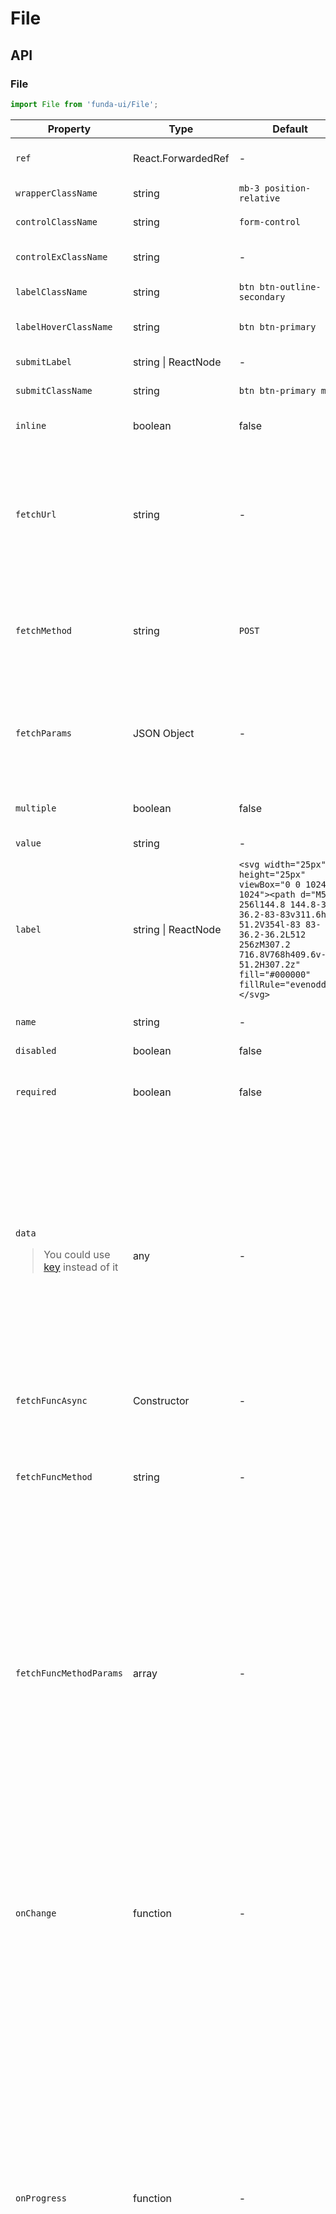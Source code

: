 # File


## API

### File
```js
import File from 'funda-ui/File';
```
| Property | Type | Default | Description | Required |
| --- | --- | --- | --- | --- |
| `ref` | React.ForwardedRef | - | It is the return element of this component.  | - |
| `wrapperClassName` | string | `mb-3 position-relative` | The class name of the control wrapper. | - |
| `controlClassName` | string | `form-control` | The class name of the control. | - |
| `controlExClassName` | string | - | The extended class name of `controlClassName`. | - |
| `labelClassName` | string | `btn btn-outline-secondary` | The class name of the label. | - |
| `labelHoverClassName` | string | `btn btn-primary` | The class name of the select button on hover. | - |
| `submitLabel` | string \| ReactNode | - | Specifies a label for submit button | - |
| `submitClassName` | string | `btn btn-primary mt-2` | The class name of the submit button. | - |
| `inline` | boolean | false | If true the group are on the same horizontal row. | - |
| `fetchUrl` | string | - | If the URL exists, it is passed using the default fetch method ([Fetch API](https://developer.mozilla.org/en-US/docs/Web/API/Fetch_API/Using_Fetch)). <blockquote>If it does not exist, the file content is read by [ReadableStream](https://developer.mozilla.org/en-US/docs/Web/API/ReadableStream)</blockquote> | - |
| `fetchMethod` | string | `POST` | The request's method (GET, POST, etc.) <blockquote>Valid when the `fetchUrl` attribute is not empty</blockquote>| - |
| `fetchParams` | JSON Object | - | Set of query parameters in the request <blockquote>Valid when the `fetchUrl` attribute is not empty</blockquote> | - |
| `multiple` | boolean | false | A file upload field that accepts multiple values | - |
| `value` | string | - | Set a default value for this control | - |
| `label` | string \| ReactNode | `<svg width="25px" height="25px" viewBox="0 0 1024 1024"><path d="M512 256l144.8 144.8-36.2 36.2-83-83v311.6h-51.2V354l-83 83-36.2-36.2L512 256zM307.2 716.8V768h409.6v-51.2H307.2z" fill="#000000" fillRule="evenodd"/></svg>` | It is used to specify a label for an element of a form. | - |
| `name` | string | - | Name is not deprecated when used with form fields. | - |
| `disabled` | boolean | false | Whether it is disabled | - |
| `required` | boolean | false | When present, it specifies that a field must be filled out before submitting the form. | - |
| `data`  <blockquote>You could use [key](https://react.dev/learn/rendering-lists#why-does-react-need-keys) instead of it</blockquote>  | any  | - | Incoming data, you can set the third parameter of `onComplete`. <blockquote>Changes in the `data` value will cause the component to re-render. It will be used when the value or content does not change when switching routes and needs to re-render the component or get the request.</blockquote> | - |
| `fetchFuncAsync` | Constructor | - | A method as a string from the constructor.  | - |
| `fetchFuncMethod` | string  | - | When the property is *true*, every time the select changes, a data request will be triggered. <br /><blockquote>The methord must be a Promise Object.</blockquote> | - |
| `fetchFuncMethodParams` | array  | - | The parameter passed by the method, it is an array. <br />Note: the first element is a query string, the second element is the number of queried data (usually a number), and then you can increase the third, or fourth, and more parameters. <br />Such as `['',0]`, `['',99,'string 1','string 2']` <br /><blockquote>There should be at least one parameter which is the query string.</blockquote> | - |
| `onChange` | function  | - | Call a function when the value of an HTML element is changed. It returns three callback values. <br /> <ol><li>The first is the file input (**HTML Element**)</li><li>The second parameter is submit button (**HTML Element**)</li><li> The third is current value (**[An object of FileList](https://developer.mozilla.org/en-US/docs/Web/API/FileList)**)</li></ol> | - |
| `onProgress` | function  | - | Call a function when upload is in progress. It returns three callback values. <br /> <ol><li>The first is (**[An object of FileList](https://developer.mozilla.org/en-US/docs/Web/API/FileList)**)</li><li>The second is the file input (**HTML Element**)</li><li>The last parameter is submit button (**HTML Element**)</li></ol> <blockquote>You can intercept requests or responses before they are handled by then or catch. This function could set a return value (**Boolean**). If "false", the request will be intercepted.</blockquote> | - |
| `onComplete` | function  | - | Call a function when the modal is submitted. It returns four callback values. <br /> <ol><li>The one is the file input (**HTML Element**)</li><li>The second parameter is submit button (**HTML Element**)</li><li>The third parameter is the callback from backend (**JSON Object Literals**)</li><li>The last is incoming data from attribute `data`. (**Any**)</li></ol> | - |



It accepts all props which this control support. Such as `style`, `data-*`, `tabIndex`, `id`, and so on.

## Examples

### Use the default [fetch](https://developer.mozilla.org/en-US/docs/Web/API/Fetch_API) method

```js
import React from "react";
import File from 'funda-ui/File';


export default () => {

    function handleChange(input: HTMLInputElement, submitEl: HTMLElement, value: any) {
        console.log(input, submitEl, value);
    }

    function handleComplete(input: HTMLInputElement, submitEl: HTMLElement, value: any) {
       console.log(input, value);
    }

    function handleProgress(files: any[], input: HTMLInputElement, submitEl: HTMLElement) {
        console.log(files);
    }

    return (
        <>
            <File 
                fetchUrl="http://api"
                fetchMethod="POST"
                fetchParams={{
                    Authorization: `Bearer xxxx-xxxx-xxxx-xxxx`,
                }}
                label="Select file" 
                labelClassName="btn btn-outline-secondary"       
                labelHoverClassName="btn btn-primary"
                submitLabel="Upload" 
                submitClassName="btn btn-primary mt-2"
                onChange={handleChange}
                onComplete={handleComplete}
                onProgress={handleProgress}
            />

        </>
    );
}
```

## No spacing

```js
import React from "react";
import File from 'funda-ui/File';

export default () => {


    return (
        <>

            <File
                ...
                wrapperClassName="position-relative"
                ...
            />

             <File
                ...
                wrapperClassName=""
                ...
            />

        </>
    );
}
```



## Upload controls and buttons are on the same line

Use the `inline` attribute.


```js
import React from "react";
import File from 'funda-ui/File';

export default () => {
    return (
        <>
            <File 
                fetchUrl="http://api"
                fetchMethod="POST"
                fetchParams={{
                    Authorization: `Bearer xxxx-xxxx-xxxx-xxxx`,
                }}
                label="Select file" 
                labelClassName="btn btn-sm btn-outline-secondary px-0 border-0 text-primary"
                labelHoverClassName="btn btn-sm btn-outline-secondary px-0 border-0 text-primary"
                submitLabel="Upload" 
                submitClassName="btn btn-sm btn-primary"
                inline
            />

        </>
    );
}
```



## Use a custom API interface:



```js
import React from "react";
import File from 'funda-ui/File';


class UploadService {
    
    // `upto()` must be a Promise Object
    async upto(searchStr = '', limit = 0, otherParam = '') {

        console.log('searchStr: ', searchStr);
        console.log("limit: ", limit);
        console.log("otherParam (file data with stream): ", otherParam);

        // processing stream type via php/java/go/...
        // ...
        
        return {
            code: 0,
            message: 'OK',
            data: 'upload successfully'
        };
    }

}


export default () => {

    function handleChange(input: HTMLInputElement, submitEl: HTMLElement, value: any) {
        console.log(input, submitEl, value);
    }

    function handleComplete(input: HTMLInputElement, submitEl: HTMLElement, value: any) {
       console.log(input, value);
    }

    function handleProgress(files: any[], input: HTMLInputElement, submitEl: HTMLElement) {
        console.log(files);
    }


    return (
        <>
            <File 
                fetchFuncAsync={new UploadService}
                fetchFuncMethod="upto"
                fetchFuncMethodParams={['',0]}
                label="Select file" 
                labelClassName="btn btn-outline-secondary"       
                labelHoverClassName="btn btn-primary"
                submitLabel="Upload" 
                submitClassName="btn btn-primary mt-2"
                onChange={handleChange}
                onComplete={handleComplete}
                onProgress={handleProgress}
            />

        </>
    );
}
```





## Access streams of data with this component


```js
import React, { useState } from "react";
import File from 'funda-ui/File';


export default () => {

    const [filesData, setFilesData] = useState<any[]>([]);

    const getExt = (filename: string) => {
        const ext = /^.+\.([^.]+)$/.exec(filename);
        return ext == null ? "" : ext[1];
    };



    /**
     * base64 to ArrayBuffer
     * @param {String} data 
     * @returns {ArrayBuffer}
     */
    /*
    @returns:

    ArrayBuffer(522240)

        byteLength: 522240
        detached: false
        maxByteLength: 522240
        resizable: false
        [[Prototype]]: ArrayBuffer
        [[Int8Array]]: Int8Array(522240)
        [[Uint8Array]]: Uint8Array(522240)
        [[Int16Array]]: Int16Array(261120)
        [[Int32Array]]: Int32Array(130560)
        [[ArrayBufferByteLength]]: 522240
        [[ArrayBufferData]]: 673
    */
    function base64ToArrayBuffer(data) {

        let res = data;
        if (data.indexOf('base64,') >= 0) {
            res = data.split('base64,')[1];
        }

        //
        const binaryString = atob(res);
        const bytes = new Uint8Array(binaryString.length);
        for (let i = 0; i < binaryString.length; i++) {
            bytes[i] = binaryString.charCodeAt(i);
        }
        return bytes.buffer;
    }

    /**
     * ArrayBuffer to Uint8Array
     * @param {ArrayBuffer} data 
     * @returns {Uint8Array}
     */
    /*
    @returns:

    Uint8Array(522240) [208, 207, 17, 224, 161, 177, 26, 225, 0, 0, ......]
    */
    function arrayBufferToUint8Array(data) {
        const bytes = new Uint8Array(data);
        return bytes;
    }




    function handleChange(input: HTMLInputElement, submitEl: HTMLElement, value: any) {
        setFilesData([]);
        console.log(input, submitEl, value);
    }

    function handleComplete(input: HTMLInputElement, submitEl: HTMLElement, value: any) {
       console.log(input, value);
    }

    function handleProgress(files: any[], input: HTMLInputElement, submitEl: HTMLElement) {
        if (files.length === 0) {
            alert('Please select a file')
            return;
        } else {

            // setFilesData
            [].slice.call(files).forEach((file: any) => {
             
                const size = file.size;
                const mimeType = file.type;
                const name = file.name;
                const ext = getExt(name);


                // get file content
                const reader = new FileReader();
                reader.addEventListener('load', (event) => {
                    const b64string = (event.currentTarget as any).result;
                    const arrayBufferData = base64ToArrayBuffer(b64string);
                    const uint8ArrayData = arrayBufferToUint8Array(arrayBufferData);

                    console.log(b64string);
                    console.log(arrayBufferData);
                    console.log(uint8ArrayData);

                    // save to database
                    // ...


            
                });
                reader.readAsDataURL(file);

                
                setFilesData((prevState: any) => [...prevState, {
                    size, 
                    mimeType,
                    name,
                    ext
                }]);

            });

            
        }
    }


    return (
        <>
            <p>{JSON.stringify(filesData)}</p>
            <File 
                label="Select file" 
                labelClassName="btn btn-outline-secondary"       
                labelHoverClassName="btn btn-primary"
                submitLabel="Upload" 
                submitClassName="btn btn-primary mt-2"
                onChange={handleChange}
                onComplete={handleComplete}
                onProgress={handleProgress}
                multiple
            />

        </>
    );
}
```


## Customize the business upload component


`Uploader.tsx`:
```js
import React, { forwardRef, useRef } from 'react';
import File from 'funda-ui/File';

type UploaderProps = {
    label?: React.ReactNode | string;
    name?: string;
    id?: string;
    wrapperClassName?: string;
    waitingClassName?: string;
    support?: string;
    fetchUrl?: string;
    fetchMethod?: string;
    fetchParams?: any;
    labelClassName?: string;
    labelHoverClassName?: string;
    inline?: boolean;
    multiple?: boolean;
    submitLabel?: React.ReactNode | string;
    submitClassName?: string;
    onSuccess?: (data: any, input: HTMLInputElement, submitEl: HTMLElement) => void;
    onChange?: () => void;
    onEmpty?: () => void;
    onIncorrectFormat?: () => void;
};
const Uploader = forwardRef((props: UploaderProps, externalRef: any) => {
    const {
        label,
        name,
        id,
        wrapperClassName,
        waitingClassName,
        support,
        fetchUrl,
        fetchMethod,
        fetchParams,
        labelClassName,
        labelHoverClassName,
        inline,
        multiple,
        submitLabel,
        submitClassName,
        onSuccess,
        onChange,
        onEmpty,
        onIncorrectFormat,
        ...attributes
    } = props;

    const WAITING_CLASS = waitingClassName || '';
    const hasFormatErr = useRef<boolean>(false);
    const SUPPORT_EXT = support || 'jpg|jpeg|png|gif|webp';


    const handleChange = (input: HTMLInputElement, submitEl: HTMLElement, value: any) => {
        onChange?.();
        submitEl.classList.remove(WAITING_CLASS);
        hasFormatErr.current = false;
    };

    const handleComplete = (input: HTMLInputElement, submitEl: HTMLElement, value: any) => {
        if (hasFormatErr.current) {
            submitEl.classList.remove(WAITING_CLASS);
            return;
        }

        if (typeof value !== 'undefined') {
            submitEl.classList.remove(WAITING_CLASS);
            onSuccess?.(value, input, submitEl);
        }
    };

    const handleProgress = (files: any[], input: HTMLInputElement, submitEl: HTMLElement) => {
        if (files.length === 0) {
            onEmpty?.();
            return false;
        }

        hasFormatErr.current = false;
        submitEl.classList.add(WAITING_CLASS);
        
        // check format
        [].slice.call(files).forEach((file: any) => {
      
            if (typeof support === 'undefined' || support !== '*') {
                const re = new RegExp(`\.(${SUPPORT_EXT})$`, "i");
                if (! re.test(file.name)) {
                    onIncorrectFormat?.();
                    hasFormatErr.current = true;
                    submitEl.classList.remove(WAITING_CLASS);
                }
            }
        });


        // You can intercept requests or responses before they are handled by then or catch. 
        // This function could set a return value (Boolean). If "false", the request will be intercepted.
        return !hasFormatErr.current;
        
    };



    return (
        <>

            <div className={wrapperClassName || ''}>
                
                <File
                    {...attributes}
                    ref={externalRef}
                    label={label}
                    name={name}
                    id={id}
                    fetchUrl={fetchUrl}
                    fetchMethod={fetchMethod}
                    fetchParams={fetchParams}
                    labelClassName={labelClassName}
                    labelHoverClassName={labelHoverClassName}
                    inline={inline || false}
                    multiple={multiple || false}
                    submitLabel={submitLabel}
                    submitClassName={submitClassName}
                    onChange={handleChange}
                    onComplete={handleComplete}
                    onProgress={handleProgress}
                />

            </div>
            

        </>
    )
});

Uploader.displayName = 'Uploader';
export default Uploader;
```


`index.tsx`:
```js
import React, { useState } from "react";
import Uploader from './Uploader';


export default () => {

    const [upInfoProgImgs, setUpInfoProgImgs] = useState<any>(null);

    return (
        <>
            <Uploader
                waitingClassName="app-button-state--waiting"
                // fetchUrl={"https://api"}
                // fetchMethod="POST"
                // fetchParams={{ 'Authorization': 'Bearer xxxx-xxxx-xxxx-xxxx' }}
                inline
                support="jpg|jpeg|png|gif|webp"  // "*" means all
                labelClassName="btn btn-outline-secondary"
                labelHoverClassName="btn btn-primary"
                submitLabel={"Upload"}
                submitClassName="btn btn-primary ms-2"
                label={<><svg width="15px" height="15px" viewBox="0 -2 32 32">
                    <g stroke="none" strokeWidth="1" fill="none" fillRule="evenodd">
                        <g transform="translate(-258.000000, -467.000000)" fill="#000000">
                            <path d="M286,471 L283,471 L282,469 C281.411,467.837 281.104,467 280,467 L268,467 C266.896,467 266.53,467.954 266,469 L265,471 L262,471 C259.791,471 258,472.791 258,475 L258,491 C258,493.209 259.791,495 262,495 L286,495 C288.209,495 290,493.209 290,491 L290,475 C290,472.791 288.209,471 286,471 Z M274,491 C269.582,491 266,487.418 266,483 C266,478.582 269.582,475 274,475 C278.418,475 282,478.582 282,483 C282,487.418 278.418,491 274,491 Z M274,477 C270.687,477 268,479.687 268,483 C268,486.313 270.687,489 274,489 C277.313,489 280,486.313 280,483 C280,479.687 277.313,477 274,477 L274,477 Z">

                            </path>
                        </g>
                    </g>
                </svg> Select</>}
                onSuccess={(data: any) => {
                    io('BRIDGE_ALERT', { process: 0, info: 'Upload Successfully' });

                    const res = {
                        imgData: data.b64string,
                        imgName: data.fileData.name
                    };

                    //
                    setUpInfoProgImgs(res);


                }}
                onChange={() => {
                    setUpInfoProgImgs(null);
                }}
                onEmpty={() => {
                    io('BRIDGE_ALERT', { process: 0, info: 'No files are selected' });
                }}
                onIncorrectFormat={() => {
                    io('BRIDGE_ALERT', { process: 0, info: 'Incorrect file' })
                }}
            />
            {upInfoProgImgs !== null ? <div><img src={upInfoProgImgs.imgData} height={70} /></div> : null}
        </>
    );
}
```